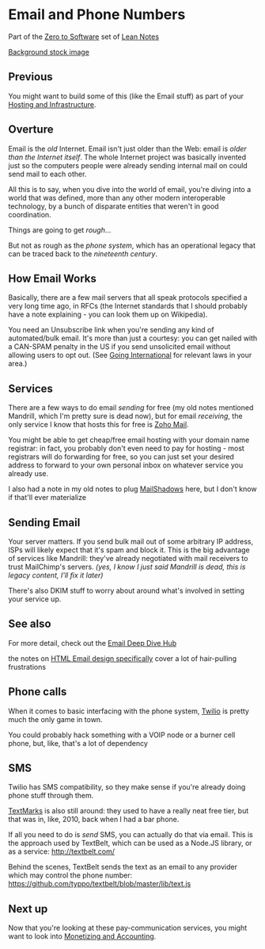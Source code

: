# Email and Phone Numbers

Part of the [Zero to Software](852d9a19-6801-4236-8cfa-3eab81aeec3c.md) set of [Lean Notes](f00c3d23-8848-4bb4-8d7a-d009f7344374.md)

[Background stock image](https://trello-backgrounds.s3.amazonaws.com/51901b73c30c061842001c4b/054d5f48335664306ad28d0403f1f9f8/Email-network.jpg)

## Previous

You might want to build some of this (like the Email stuff) as part of your [Hosting and Infrastructure](8c7d6fd3-5be6-4a00-bb9a-a8dd150ff7fe.md).

## Overture

Email is the *old* Internet. Email isn't just older than the Web: email is *older than the Internet itself*. The whole Internet project was basically invented just so the computers people were already sending internal mail on could send mail to each other.

All this is to say, when you dive into the world of email, you're diving into a world that was defined, more than any other modern interoperable technology, by a bunch of disparate entities that weren't in good coordination.

Things are going to get *rough*...

But not as rough as the *phone system*, which has an operational legacy that can be traced back to the *nineteenth century*.

## How Email Works

Basically, there are a few mail servers that all speak protocols specified a very long time ago, in RFCs (the Internet standards that I should probably have a note explaining - you can look them up on Wikipedia).

You need an Unsubscribe link when you're sending any kind of automated/bulk email. It's more than just a courtesy: you can get nailed with a CAN-SPAM penalty in the US if you send unsolicited email without allowing users to opt out. (See [Going International](0e96afd2-54f3-4427-9b61-0d160d9beb26.md) for relevant laws in your area.)

## Services

There are a few ways to do email *sending* for free (my old notes mentioned Mandrill, which I'm pretty sure is dead now), but for email *receiving*, the only service I know that hosts this for free is [Zoho Mail](https://www.zoho.com/mail/).

You might be able to get cheap/free email hosting with your domain name registrar: in fact, you probably don't even need to pay for hosting - most registrars will do forwarding for free, so you can just set your desired address to forward to your own personal inbox on whatever service you already use.

I also had a note in my old notes to plug [MailShadows](8771b79e-068a-4e42-adc0-12ec61aecb77.md) here, but I don't know if that'll ever materialize

## Sending Email

Your server matters. If you send bulk mail out of some arbitrary IP address, ISPs will likely expect that it's spam and block it. This is the big advantage of services like Mandrill: they've already negotiated with mail receivers to trust MailChimp's servers. *(yes, I know I just said Mandrill is dead, this is legacy content, I'll fix it later)*

There's also DKIM stuff to worry about around what's involved in setting your service up.

## See also

For more detail, check out the [Email Deep Dive Hub](f8fd065c-eef2-4759-98e3-f6bd8ffcc842.md)

the notes on [HTML Email design specifically](d30a8fbd-034e-4292-acdc-60218cc19e7e.md) cover a lot of hair-pulling frustrations

## Phone calls

When it comes to basic interfacing with the phone system, [Twilio](https://www.twilio.com/) is pretty much the only game in town.

You could probably hack something with a VOIP node or a burner cell phone, but, like, that's a lot of dependency

## SMS

Twilio has SMS compatibility, so they make sense if you're already doing phone stuff through them.

[TextMarks](https://www.textmarks.com/) is also still around: they used to have a really neat free tier, but that was in, like, 2010, back when I had a bar phone.

If all you need to do is *send* SMS, you can actually do that via email. This is the approach used by TextBelt, which can be used as a Node.JS library, or as a service: http://textbelt.com/

Behind the scenes, TextBelt sends the text as an email to any provider which may control the phone number: https://github.com/typpo/textbelt/blob/master/lib/text.js

## Next up

Now that you're looking at these pay-communication services, you might want to look into [Monetizing and Accounting](65aeb9ab-6e50-494b-87c2-82a1d6c122b2.md).
